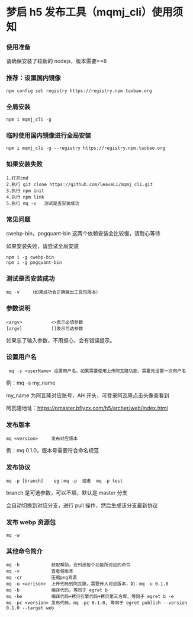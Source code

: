 # 梦启 h5 发布工具（mqmj_cli）使用须知

### 使用准备

请确保安装了较新的 nodejs，版本需要>=8

### 推荐：设置国内镜像

    npm config set registry https://registry.npm.taobao.org

### 全局安装

    npm i mqmj_cli -g

### 临时使用国内镜像进行全局安装

    npm i mqmj_cli -g --registry https://registry.npm.taobao.org

### 如果安装失败

    1.打开cmd
    2.执行 git clone https://github.com/leaveLi/mqmj_cli.git
    3.执行 npm init
    4.执行 npm link
    5.执行 mq -v   测试是否安装成功

### 常见问题

cwebp-bin，pngquant-bin 这两个依赖安装会比较慢，请耐心等待

如果安装失败，请尝试全局安装

    npm i -g cwebp-bin
    npm i -g pngquant-bin

### 测试是否安装成功

    mq -v    （如果成功会正确输出工具包版本）

### 参数说明

    <argv>           <>表示必填参数
    [argv]           []表示可选参数

如果忘了输入参数，不用担心，会有错误提示。

### 设置用户名

     mq -s <userName> 设置用户名，如果需要使用上传阿瓦隆功能，需要先设置一次用户名

例：mq -s my_name

my_name 为阿瓦隆对应账号，AH 开头，可登录阿瓦隆点击头像查看到

阿瓦隆地址：https://pmaster.bflyzx.com/h5/archer/web/index.html

### 发布版本

    mq <version>     发布对应版本

例：mq 0.1.0，版本号需要符合命名规范

### 发布协议

    mq -p [branch]    eg：mq -p  或者  mq -p test

branch 是可选参数，可以不填，默认是 master 分支

会自动切换到对应分支，进行 pull 操作，然后生成该分支最新协议

### 发布 webp 资源包

    mq -w

### 其他命令简介

    mq -h            获取帮助，会列出每个功能所对应的命令
    mq -v            查看包版本
    mq -cr           压缩png资源
    mq -u <verison>  上传代码到阿瓦隆，需要传入对应版本，如：mq -u 0.1.0
    mq -b            编译代码，等同于 egret b
    mq -be           编译代码+拷贝引擎代码+拷贝第三方库，等同于 egret b -e
    mq -pc <version> 发布代码，mq -pc 0.1.0, 等同于 egret publish --version 0.1.0 --target web
